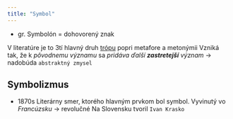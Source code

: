 ```yaml
---
title: "Symbol"
---
```


- gr. Symbolón
= dohovorený znak

V literatúre je to 3tí hlavný druh [trópu](trópy.md) popri metafore a metonýmii
Vzniká tak, že k *pôvodnemu významu* sa *pridáva ďalší **zastretejší** význam* -> nadobúda `abstraktný zmysel`

## Symbolizmus
- 1870s
Literárny smer, ktorého hlavným prvkom bol symbol.
Vyvinutý vo *Francúzsku* -> revolučné
Na Slovensku tvoril `Ivan Krasko`
